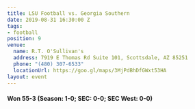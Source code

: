 ```yaml
---
title: LSU Football vs. Georgia Southern
date: 2019-08-31 16:30:00 Z
tags:
- football
position: 9
venue:
  name: R.T. O'Sullivan's
  address: 7919 E Thomas Rd Suite 101, Scottsdale, AZ 85251
  phone: "(480) 307-6533"
  locationUrl: https://goo.gl/maps/3MjPdBhDfGWxt53HA
layout: event
---
```


#### Won 55-3 (Season: 1-0; SEC: 0-0; SEC West: 0-0)